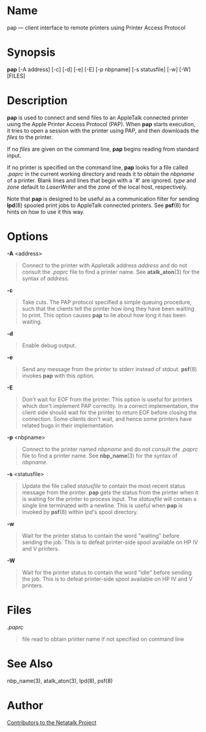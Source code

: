 # Name

pap — client interface to remote printers using Printer Access Protocol

# Synopsis

**pap** [-A address] [-c] [-d] [-e] [-E] [-p nbpname] [-s statusfile] [-w] [-W] [FILES]

# Description

**pap** is used to connect and send files to an AppleTalk connected
printer using the Apple Printer Access Protocol (PAP). When **pap** starts
execution, it tries to open a session with the printer using PAP, and
then downloads the *files* to the printer.

If no *files* are given on the command line, **pap** begins reading from
standard input.

If no printer is specified on the command line, **pap** looks for a file
called *.paprc* in the current working directory and reads it to obtain
the *nbpname* of a printer. Blank lines and lines that begin with a
\`*\#*' are ignored. *type* and *zone* default to *LaserWriter* and the
zone of the local host, respectively.

Note that **pap** is designed to be useful as a communication filter for
sending **lpd**(8) spooled print jobs to AppleTalk connected printers. See
**psf**(8) for hints on how to use it this way.

# Options

**-A** <address\>

> Connect to the printer with Appletalk address *address* and do not
consult the *.paprc* file to find a printer name. See **atalk_aton**(3)
for the syntax of *address*.

**-c**

> Take cuts. The PAP protocol specified a simple queuing procedure, such
that the clients tell the printer how long they have been waiting to
print. This option causes **pap** to lie about how long it has been
waiting.

**-d**

> Enable debug output.

**-e**

> Send any message from the printer to stderr instead of stdout. **psf**(8)
invokes **pap** with this option.

**-E**

> Don't wait for EOF from the printer. This option is useful for printers
which don't implement PAP correctly. In a correct implementation, the
client side should wait for the printer to return EOF before closing the
connection. Some clients don't wait, and hence some printers have
related bugs in their implementation.

**-p** <nbpname\>

> Connect to the printer named *nbpname* and do not consult the *.paprc*
file to find a printer name. See **nbp_name**(3) for the syntax of
*nbpname*.

**-s** <statusfile\>

> Update the file called *statusfile* to contain the most recent status
message from the printer. **pap** gets the status from the printer when it
is waiting for the printer to process input. The *statusfile* will
contain a single line terminated with a newline. This is useful when
**pap** is invoked by **psf**(8) within *lpd*'s spool directory.

**-w**

> Wait for the printer status to contain the word "waiting" before sending
the job. This is to defeat printer-side spool available on HP IV and V
printers.

**-W**

> Wait for the printer status to contain the word "idle" before sending
the job. This is to defeat printer-side spool available on HP IV and V
printers.

# Files

*.paprc*

> file read to obtain printer name if not specified on command line

# See Also

nbp_name(3), atalk_aton(3), lpd(8), psf(8)

# Author

[Contributors to the Netatalk Project](https://netatalk.io/contributors)
